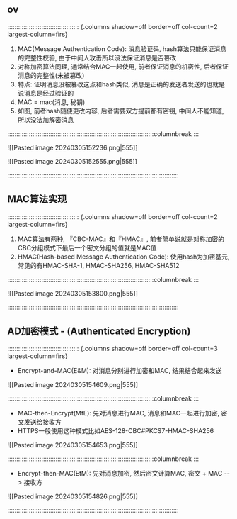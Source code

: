 ## ov
:::::::::::::::::::::::::::::::::::::::: {.columns shadow=off border=off col-count=2 largest-column=firs}

1. MAC(Message Authentication Code): 消息验证码, hash算法只能保证消息的完整性校验, 由于中间人攻击所以没法保证消息是否篡改
2. 对称加密算法同理, 通常结合MAC一起使用, 前者保证消息的机密性, 后者保证消息的完整性(未被篡改)
3. 特点: 证明消息没被篡改这点和hash类似, 消息是正确的发送者发送的也就是说消息是经过验证的
4. MAC = mac(消息, 秘钥)
5. 如图, 前者hash随便更改内容, 后者需要双方提前都有密钥, 中间人不能知道, 所以没法加解密消息

::::::::::::::::::::::::::::::::::::::::::::::::::::::::::::::::::::::::::::::::::columnbreak
:::

![[Pasted image 20240305152236.png|555]]

![[Pasted image 20240305152555.png|555]]

::::::::::::::::::::::::::::::::::::::::::::::::::::::::::::::::::::::::::::::::::::::::::::::::


## MAC算法实现

:::::::::::::::::::::::::::::::::::::::: {.columns shadow=off border=off col-count=2 largest-column=firs}

1. MAC算法有两种, 『CBC-MAC』和『HMAC』, 前者简单说就是对称加密的CBC分组模式下最后一个密文分组的值就是MAC值
2. HMAC(Hash-based Message Authentication Code): 使用hash为加密基元, 常见的有HMAC-SHA-1, HMAC-SHA256, HMAC-SHA512

::::::::::::::::::::::::::::::::::::::::::::::::::::::::::::::::::::::::::::::::::columnbreak
:::

![[Pasted image 20240305153800.png|555]]

::::::::::::::::::::::::::::::::::::::::::::::::::::::::::::::::::::::::::::::::::::::::::::::::


## AD加密模式 - (Authenticated Encryption)

:::::::::::::::::::::::::::::::::::::::: {.columns shadow=off border=off col-count=3 largest-column=firs}

- Encrypt-and-MAC(E&M): 对消息分别进行加密和MAC, 结果结合起来发送

![[Pasted image 20240305154609.png|555]]

::::::::::::::::::::::::::::::::::::::::::::::::::::::::::::::::::::::::::::::::::columnbreak
:::

- MAC-then-Encrypt(MtE): 先对消息进行MAC, 消息和MAC一起进行加密, 密文发送给接收方
- HTTPS一般使用这种模式比如AES-128-CBC#PKCS7-HMAC-SHA256

![[Pasted image 20240305154653.png|555]]

::::::::::::::::::::::::::::::::::::::::::::::::::::::::::::::::::::::::::::::::::columnbreak
:::

- Encrypt-then-MAC(EtM): 先对消息加密, 然后密文计算MAC, 密文 + MAC --> 接收方

![[Pasted image 20240305154826.png|555]]

::::::::::::::::::::::::::::::::::::::::::::::::::::::::::::::::::::::::::::::::::::::::::::::::
